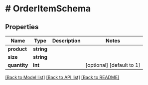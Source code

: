 # # OrderItemSchema

## Properties

Name | Type | Description | Notes
------------ | ------------- | ------------- | -------------
**product** | **string** |  |
**size** | **string** |  |
**quantity** | **int** |  | [optional] [default to 1]

[[Back to Model list]](../../README.md#models) [[Back to API list]](../../README.md#endpoints) [[Back to README]](../../README.md)
